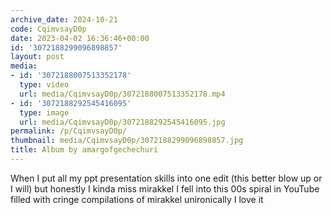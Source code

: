 ```yaml
---
archive_date: 2024-10-21
code: CqimvsayD0p
date: 2023-04-02 16:36:46+00:00
id: '3072188299096898857'
layout: post
media:
- id: '3072188007513352178'
  type: video
  url: media/CqimvsayD0p/3072188007513352178.mp4
- id: '3072188292545416095'
  type: image
  url: media/CqimvsayD0p/3072188292545416095.jpg
permalink: /p/CqimvsayD0p/
thumbnail: media/CqimvsayD0p/3072188299096898857.jpg
title: Album by amargofgechechuri
---
```


When I put all my ppt presentation skills into one edit (this better blow up or I will) but honestly I kinda miss mirakkel I fell into this 00s spiral in YouTube filled with cringe compilations of mirakkel unironically I love it